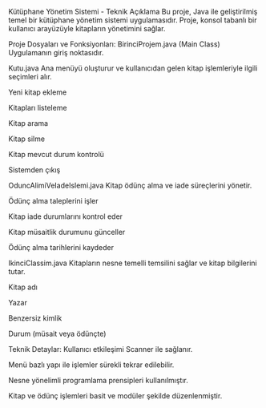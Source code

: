 Kütüphane Yönetim Sistemi - Teknik Açıklama
Bu proje, Java ile geliştirilmiş temel bir kütüphane yönetim sistemi uygulamasıdır. Proje, konsol tabanlı bir kullanıcı arayüzüyle kitapların yönetimini sağlar.

Proje Dosyaları ve Fonksiyonları:
BirinciProjem.java (Main Class)
Uygulamanın giriş noktasıdır. 

Kutu.java
Ana menüyü oluşturur ve kullanıcıdan gelen kitap işlemleriyle ilgili seçimleri alır.

Yeni kitap ekleme

Kitapları listeleme

Kitap arama

Kitap silme

Kitap mevcut durum kontrolü

Sistemden çıkış

OduncAlimiVeIadeIslemi.java
Kitap ödünç alma ve iade süreçlerini yönetir.

Ödünç alma taleplerini işler

Kitap iade durumlarını kontrol eder

Kitap müsaitlik durumunu günceller

Ödünç alma tarihlerini kaydeder

IkinciClassim.java
Kitapların nesne temelli temsilini sağlar ve kitap bilgilerini tutar.

Kitap adı

Yazar

Benzersiz kimlik

Durum (müsait veya ödünçte)

Teknik Detaylar:
Kullanıcı etkileşimi Scanner ile sağlanır.

Menü bazlı yapı ile işlemler sürekli tekrar edilebilir.

Nesne yönelimli programlama prensipleri kullanılmıştır.

Kitap ve ödünç işlemleri basit ve modüler şekilde düzenlenmiştir.

